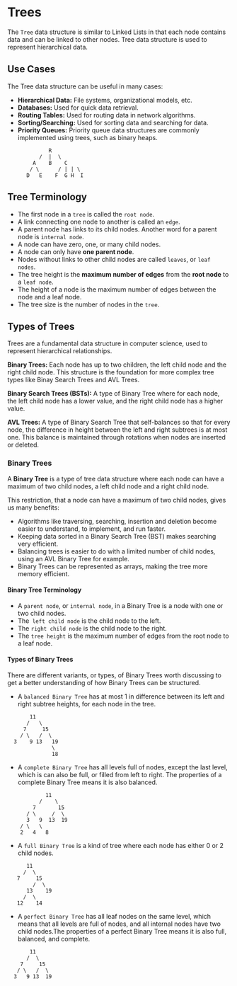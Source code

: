 # Trees

The `Tree` data structure is similar to Linked Lists in that each node contains data and can be linked to other nodes. Tree data structure is used to represent hierarchical data.

## Use Cases

The Tree data structure can be useful in many cases:

  - **Hierarchical Data:** File systems, organizational models, etc.
  - **Databases:** Used for quick data retrieval.
  - **Routing Tables:** Used for routing data in network algorithms.
  - **Sorting/Searching:** Used for sorting data and searching for data.
  - **Priority Queues:** Priority queue data structures are commonly implemented using trees, such as binary heaps.

```
             R
          /  |  \
        A    B    C
       / \      / | | \
      D   E    F  G H  I
```

## Tree Terminology

  - The first node in a `tree` is called the `root node`.
  - A link connecting one node to another is called an `edge`.
  - A parent node has links to its child nodes. Another word for a parent node is `internal node`.
  - A node can have zero, one, or many child nodes.
  - A node can only have **one parent node**.
  - Nodes without links to other child nodes are called `leaves`, or `leaf nodes`.
  - The tree height is the **maximum number of edges** from the **root node** to a `leaf node`.
  - The height of a node is the maximum number of edges between the node and a leaf node.
  - The tree size is the number of nodes in the `tree`.

## Types of Trees

Trees are a fundamental data structure in computer science, used to represent hierarchical relationships.

**Binary Trees:** Each node has up to two children, the left child node and the right child node. This structure is the foundation for more complex tree types like Binay Search Trees and AVL Trees.

**Binary Search Trees (BSTs):** A type of Binary Tree where for each node, the left child node has a lower value, and the right child node has a higher value.

**AVL Trees:** A type of Binary Search Tree that self-balances so that for every node, the difference in height between the left and right subtrees is at most one. This balance is maintained through rotations when nodes are inserted or deleted.

### Binary Trees

A **Binary Tree** is a type of tree data structure where each node can have a maximum of two child nodes, a left child node and a right child node.

This restriction, that a node can have a maximum of two child nodes, gives us many benefits:

  - Algorithms like traversing, searching, insertion and deletion become easier to understand, to implement, and run faster.
  - Keeping data sorted in a Binary Search Tree (BST) makes searching very efficient.
  - Balancing trees is easier to do with a limited number of child nodes, using an AVL Binary Tree for example.
  - Binary Trees can be represented as arrays, making the tree more memory efficient.

#### **Binary Tree Terminology**
  - A `parent node`, or `internal node`, in a Binary Tree is a node with one or two child nodes.
  - The` left child node` is the child node to the left.
  - The `right child node` is the child node to the right.
  - The `tree height` is the maximum number of edges from the root node to a leaf node.

#### Types of Binary Trees

There are different variants, or types, of Binary Trees worth discussing to get a better understanding of how Binary Trees can be structured.


  - A `balanced Binary Tree` has at most 1 in difference between its left and right subtree heights, for each node in the tree.

  ```
         11
        /   \
       7     15
      / \   /  \
    3    9 13   19
                \
                18
  ```

  - A `complete Binary Tree` has all levels full of nodes, except the last level, which is can also be full, or filled from left to right. The properties of a complete Binary Tree means it is also balanced.

  ```
              11
            /    \
          7       15
        / \     /  \
        3   9  13  19
      / \   \
      2   4   8
  ```

  - A `full Binary Tree` is a kind of tree where each node has either 0 or 2 child nodes.

  ```
        11
       /  \
     7     15
          /  \
        13    19
       /  \
     12    14
  ```

  - A `perfect Binary Tree` has all leaf nodes on the same level, which means that all levels are full of nodes, and all internal nodes have two child nodes.The properties of a perfect Binary Tree means it is also full, balanced, and complete.

  ```
         11
        /  \
      7     15
     / \   /  \
    3   9 13  19
  ```

